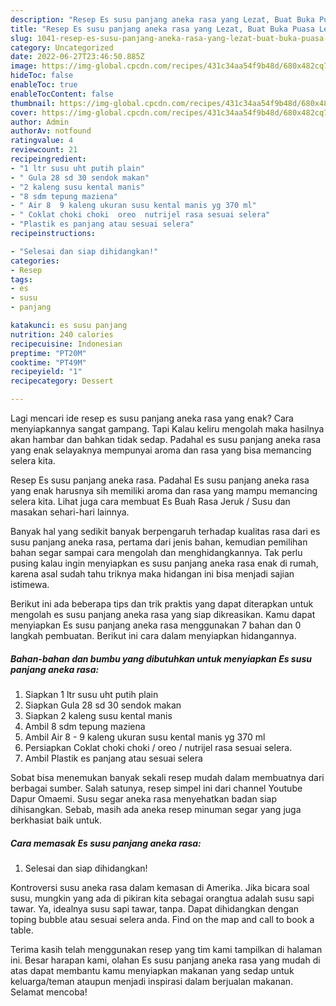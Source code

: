 ```yaml
---
description: "Resep Es susu panjang aneka rasa yang Lezat, Buat Buka Puasa Lezat Sekali"
title: "Resep Es susu panjang aneka rasa yang Lezat, Buat Buka Puasa Lezat Sekali"
slug: 1041-resep-es-susu-panjang-aneka-rasa-yang-lezat-buat-buka-puasa-lezat-sekali
category: Uncategorized
date: 2022-06-27T23:46:50.885Z
image: https://img-global.cpcdn.com/recipes/431c34aa54f9b48d/680x482cq70/es-susu-panjang-aneka-rasa-foto-resep-utama.jpg
hideToc: false
enableToc: true
enableTocContent: false
thumbnail: https://img-global.cpcdn.com/recipes/431c34aa54f9b48d/680x482cq70/es-susu-panjang-aneka-rasa-foto-resep-utama.jpg
cover: https://img-global.cpcdn.com/recipes/431c34aa54f9b48d/680x482cq70/es-susu-panjang-aneka-rasa-foto-resep-utama.jpg
author: Admin
authorAv: notfound
ratingvalue: 4
reviewcount: 21
recipeingredient:
- "1 ltr susu uht putih plain"
- " Gula 28 sd 30 sendok makan"
- "2 kaleng susu kental manis"
- "8 sdm tepung maziena"
- " Air 8  9 kaleng ukuran susu kental manis yg 370 ml"
- " Coklat choki choki  oreo  nutrijel rasa sesuai selera"
- "Plastik es panjang atau sesuai selera"
recipeinstructions:

- "Selesai dan siap dihidangkan!"
categories:
- Resep
tags:
- es
- susu
- panjang

katakunci: es susu panjang 
nutrition: 240 calories
recipecuisine: Indonesian
preptime: "PT20M"
cooktime: "PT49M"
recipeyield: "1"
recipecategory: Dessert

---
```



Lagi mencari ide resep es susu panjang aneka rasa yang enak? Cara menyiapkannya sangat gampang. Tapi Kalau keliru mengolah maka hasilnya akan hambar dan bahkan tidak sedap. Padahal es susu panjang aneka rasa yang enak selayaknya mempunyai aroma dan rasa yang bisa memancing selera kita.


Resep Es susu panjang aneka rasa. Padahal Es susu panjang aneka rasa yang enak harusnya sih memiliki aroma dan rasa yang mampu memancing selera kita. Lihat juga cara membuat Es Buah Rasa Jeruk / Susu dan masakan sehari-hari lainnya.

Banyak hal yang sedikit banyak berpengaruh terhadap kualitas rasa dari es susu panjang aneka rasa, pertama dari jenis bahan, kemudian pemilihan bahan segar sampai cara mengolah dan menghidangkannya. Tak perlu pusing kalau ingin menyiapkan es susu panjang aneka rasa enak di rumah, karena asal sudah tahu triknya maka hidangan ini bisa menjadi sajian istimewa.


Berikut ini ada beberapa tips dan trik praktis yang dapat diterapkan untuk mengolah es susu panjang aneka rasa yang siap dikreasikan. Kamu dapat menyiapkan Es susu panjang aneka rasa menggunakan 7 bahan dan 0 langkah pembuatan. Berikut ini cara dalam menyiapkan hidangannya.

<!--inarticleads1-->

##### Bahan-bahan dan bumbu yang dibutuhkan untuk menyiapkan Es susu panjang aneka rasa:

1. Siapkan 1 ltr susu uht putih plain
1. Siapkan  Gula 28 sd 30 sendok makan
1. Siapkan 2 kaleng susu kental manis
1. Ambil 8 sdm tepung maziena
1. Ambil  Air 8 - 9 kaleng ukuran susu kental manis yg 370 ml
1. Persiapkan  Coklat choki choki / oreo / nutrijel rasa sesuai selera.
1. Ambil Plastik es panjang atau sesuai selera


Sobat bisa menemukan banyak sekali resep mudah dalam membuatnya dari berbagai sumber. Salah satunya, resep simpel ini dari channel Youtube Dapur Omaemi. Susu segar aneka rasa menyehatkan badan siap dihisangkan. Sebab, masih ada aneka resep minuman segar yang juga berkhasiat baik untuk. 

<!--inarticleads2-->

##### Cara memasak Es susu panjang aneka rasa:


1. Selesai dan siap dihidangkan!

Kontroversi susu aneka rasa dalam kemasan di Amerika. Jika bicara soal susu, mungkin yang ada di pikiran kita sebagai orangtua adalah susu sapi tawar. Ya, idealnya susu sapi tawar, tanpa. Dapat dihidangkan dengan toping bubble atau sesuai selera anda. Find on the map and call to book a table. 

Terima kasih telah menggunakan resep yang tim kami tampilkan di halaman ini. Besar harapan kami, olahan Es susu panjang aneka rasa yang mudah di atas dapat membantu kamu menyiapkan makanan yang sedap untuk keluarga/teman ataupun menjadi inspirasi dalam berjualan makanan. Selamat mencoba!

